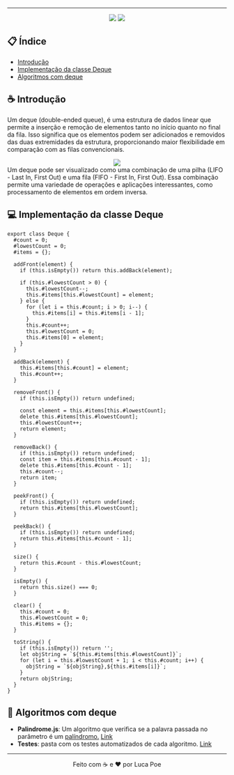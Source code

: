 


<hr>
<div align="center">
<img src="https://img.shields.io/github/commit-activity/t/iamthepoe/estrutura-de-dados-js?style=for-the-badge"> <img src="https://img.shields.io/github/last-commit/iamthepoe/estrutura-de-dados-js?style=for-the-badge">
</div>

## 📋 Índice

- [Introdução](#introdução)
- [Implementação da classe Deque](#💻-implementação-da-classe-deque)
- [Algoritmos com deque]( #🎲-algoritmos-com-deque)


## ☕ Introdução

Um deque (double-ended queue), é uma estrutura de dados linear que permite a inserção e remoção de elementos tanto no início quanto no final da fila. Isso significa que os elementos podem ser adicionados e removidos das duas extremidades da estrutura, proporcionando maior flexibilidade em comparação com as filas convencionais.
<div align="center">
<img src="https://upload.wikimedia.org/wikipedia/commons/3/36/Queue.svg"> 
</div>
Um deque pode ser visualizado como uma combinação de uma pilha (LIFO - Last In, First Out) e uma fila (FIFO - First In, First Out). Essa combinação permite uma variedade de operações e aplicações interessantes, como processamento de elementos em ordem inversa.

## 💻 Implementação da classe Deque

```
export class Deque {
  #count = 0;
  #lowestCount = 0;
  #items = {};

  addFront(element) {
    if (this.isEmpty()) return this.addBack(element);

    if (this.#lowestCount > 0) {
      this.#lowestCount--;
      this.#items[this.#lowestCount] = element;
    } else {
      for (let i = this.#count; i > 0; i--) {
        this.#items[i] = this.#items[i - 1];
      }
      this.#count++;
      this.#lowestCount = 0;
      this.#items[0] = element;
    }
  }

  addBack(element) {
    this.#items[this.#count] = element;
    this.#count++;
  }

  removeFront() {
    if (this.isEmpty()) return undefined;

    const element = this.#items[this.#lowestCount];
    delete this.#items[this.#lowestCount];
    this.#lowestCount++;
    return element;
  }

  removeBack() {
    if (this.isEmpty()) return undefined;
    const item = this.#items[this.#count - 1];
    delete this.#items[this.#count - 1];
    this.#count--;
    return item;
  }

  peekFront() {
    if (this.isEmpty()) return undefined;
    return this.#items[this.#lowestCount];
  }

  peekBack() {
    if (this.isEmpty()) return undefined;
    return this.#items[this.#count - 1];
  }

  size() {
    return this.#count - this.#lowestCount;
  }

  isEmpty() {
    return this.size() === 0;
  }

  clear() {
    this.#count = 0;
    this.#lowestCount = 0;
    this.#items = {};
  }

  toString() {
    if (this.isEmpty()) return '';
    let objString = `${this.#items[this.#lowestCount]}`;
    for (let i = this.#lowestCount + 1; i < this.#count; i++) {
      objString = `${objString},${this.#items[i]}`;
    }
    return objString;
  }
}
```

## 🎲 Algoritmos com deque

- **Palindrome.js**: Um algoritmo que verifica se a palavra passada no parâmetro é um <a href="https://pt.wikipedia.org/wiki/Pal%C3%ADndromo" target="_blank">palíndromo.</a> [Link](https://github.com/iamthepoe/estrutura-de-dados-js/blob/main/deque/palindrome.js)
- **Testes**: pasta com os testes automatizados de cada algoritmo. [Link](https://github.com/iamthepoe/estrutura-de-dados-js/tree/main/deque/__tests__)


<hr>
<div align="center">
Feito com ☕ e ❤ por Luca Poe
</div>
